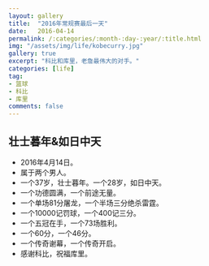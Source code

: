 ```yaml
---
layout: gallery
title:  "2016年常规赛最后一天"
date:   2016-04-14
permalink: /:categories/:month-:day-:year/:title.html
img: "/assets/img/life/kobecurry.jpg"
gallery: true
excerpt: "科比和库里，老詹最伟大的对手。"
categories: [life]
tag:
- 篮球
- 科比
- 库里
comments: false
---
```


## 壮士暮年&如日中天

* 2016年4月14日。
* 属于两个男人。
* 一个37岁，壮士暮年。一个28岁，如日中天。
* 一个功德圆满，一个前途无量。
* 一个单场81分屠龙，一个半场三分绝杀雷霆。
* 一个10000记罚球，一个400记三分。
* 一个五冠在手，一个73场胜利。
* 一个60分，一个46分。
* 一个传奇谢幕，一个传奇开启。
* 感谢科比，祝福库里。
